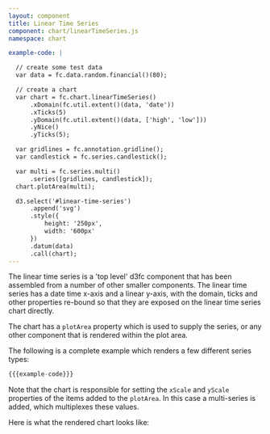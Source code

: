 ```yaml
---
layout: component
title: Linear Time Series
component: chart/linearTimeSeries.js
namespace: chart

example-code: |

  // create some test data
  var data = fc.data.random.financial()(80);

  // create a chart
  var chart = fc.chart.linearTimeSeries()
      .xDomain(fc.util.extent()(data, 'date'))
      .xTicks(5)
      .yDomain(fc.util.extent()(data, ['high', 'low']))
      .yNice()
      .yTicks(5);

  var gridlines = fc.annotation.gridline();
  var candlestick = fc.series.candlestick();

  var multi = fc.series.multi()
      .series([gridlines, candlestick]);
  chart.plotArea(multi);

  d3.select('#linear-time-series')
      .append('svg')
      .style({
          height: '250px',
          width: '600px'
      })
      .datum(data)
      .call(chart);
---
```


The linear time series is a 'top level' d3fc component that has been assembled from a number of other smaller components. The linear time series has a date time x-axis and a linear y-axis, with the domain, ticks and other properties re-bound so that they are exposed on the linear time series chart directly.

The chart has a `plotArea` property which is used to supply the series, or any other component that is rendered within the plot area.

The following is a complete example which renders a few different series types:

```js
{{{example-code}}}
```

Note that the chart is responsible for setting the `xScale` and `yScale` properties of the items added to the `plotArea`. In this case a multi-series is added, which multiplexes these values.

Here is what the rendered chart looks like:

<div id="linear-time-series" class="chart"> </div>
<script type="text/javascript">
(function() {
  {{{example-code}}}
}());
</script>

